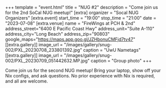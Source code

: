+++
template = "event.html"
title = "NUG #2"
description = "Come join us for the 2nd SoCal NUG meetup!"
[extra]
organizer = "Socal NUG Organizers"
[extra.event]
start_time = "19:00"
stop_time = "21:00"
date = "2023-07-08"
[extra.venue]
name = "FireWings at PCH & 2nd"
address_street="6400 E Pacific Coast Hwy"
address_unit="Suite A-110"
address_city="Long Beach"
address_zip="90803"
google_maps="https://maps.app.goo.gl/JZHbonuCMFjd7tv47"
[[extra.gallery]]
image_url = "/images/gallery/snug-002/PXL_20230708_233801392.jpg"
caption = "UwU Nametags"
[[extra.gallery]]
image_url = "/images/gallery/snug-002/PXL_20230709_051442632.MP.jpg"
caption = "Group photo"
+++

Come join us for the second NUG meetup! Bring your laptop, show off your Nix configs, and ask questions.
No prior experience with Nix is required, and all are welcome.

